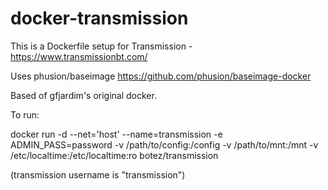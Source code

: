 docker-transmission
==============

This is a Dockerfile setup for Transmission - https://www.transmissionbt.com/

Uses phusion/baseimage
https://github.com/phusion/baseimage-docker

Based of gfjardim's original docker.

To run:

docker run -d --net='host' --name=transmission -e ADMIN_PASS=password -v /path/to/config:/config -v /path/to/mnt:/mnt -v /etc/localtime:/etc/localtime:ro botez/transmission

(transmission username is "transmission")
